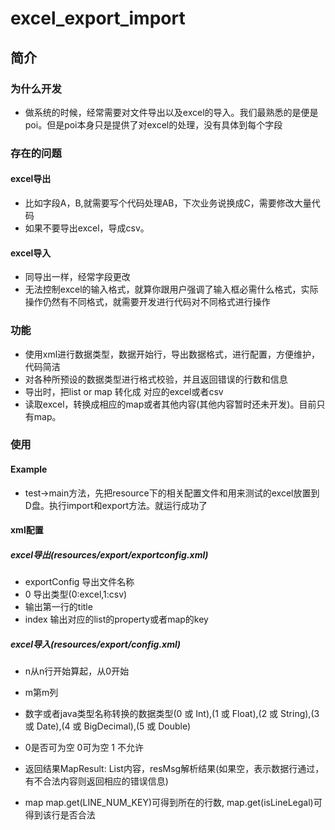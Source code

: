 # excel_export_import
## 简介
### 为什么开发
* 做系统的时候，经常需要对文件导出以及excel的导入。我们最熟悉的是便是poi。但是poi本身只是提供了对excel的处理，没有具体到每个字段

### 存在的问题
#### excel导出

* 比如字段A，B,就需要写个代码处理AB，下次业务说换成C，需要修改大量代码
* 如果不要导出excel，导成csv。

####  excel导入

* 同导出一样，经常字段更改
* 无法控制excel的输入格式，就算你跟用户强调了输入框必需什么格式，实际操作仍然有不同格式，就需要开发进行代码对不同格式进行操作

### 功能

* 使用xml进行数据类型，数据开始行，导出数据格式，进行配置，方便维护，代码简洁
* 对各种所预设的数据类型进行格式校验，并且返回错误的行数和信息
* 导出时，把list or map 转化成 对应的excel或者csv 
* 读取excel，转换成相应的map或者其他内容(其他内容暂时还未开发)。目前只有map。

### 使用

#### Example

* test->main方法，先把resource下的相关配置文件和用来测试的excel放置到D盘。执行import和export方法。就运行成功了

#### xml配置

##### excel导出(resources/export/exportconfig.xml)

* <fileName>exportConfig</fileName> 导出文件名称
* <exportType>0</exportType> 导出类型(0:excel,1:csv)
* <title>int</title> 输出第一行的title
* <alias>index</alias> 输出对应的list的property或者map的key

##### excel导入(resources/export/config.xml)

* <startRowNo>n</startRowNo>从n行开始算起，从0开始
* <number>m</number>第m列
* <cellType>数字或者java类型名称</cellType>转换的数据类型(0 或 Int),(1 或 Float),(2 或 String),(3 或 Date),(4 或 BigDecimal),(5 或 Double)
* <nullble>0</nullble>是否可为空 0可为空 1 不允许

* 返回结果MapResult<Map>: List<Map>内容，resMsg解析结果(如果空，表示数据行通过，有不合法内容则返回相应的错误信息)
* map map.get(LINE_NUM_KEY)可得到所在的行数, map.get(isLineLegal)可得到该行是否合法